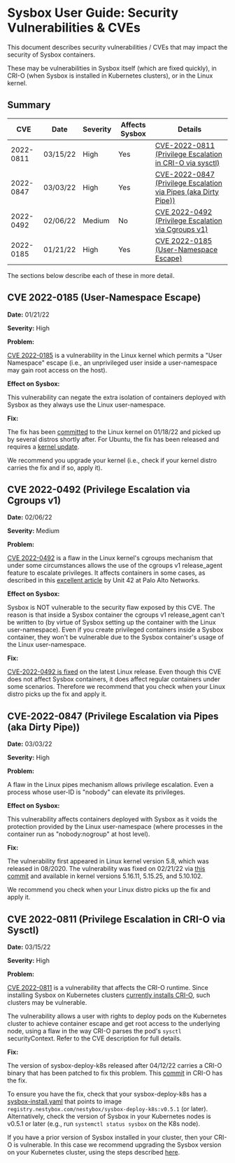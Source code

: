 # Sysbox User Guide: Security Vulnerabilities & CVEs

This document describes security vulnerabilities / CVEs that may impact the
security of Sysbox containers.

These may be vulnerabilities in Sysbox itself (which are fixed quickly), in
CRI-O (when Sysbox is installed in Kubernetes clusters), or in the Linux kernel.

## Summary

| CVE          | Date     | Severity | Affects Sysbox | Details |
| ------------ | -------- | -------- | -------------- | ------- |
| 2022-0811    | 03/15/22 | High     | Yes            | [CVE-2022-0811 (Privilege Escalation in CRI-O via sysctl)](#cve-2022-0811-privilege-escalation-in-cri-o-via-sysctl) |
| 2022-0847    | 03/03/22 | High     | Yes            | [CVE-2022-0847 (Privilege Escalation via Pipes (aka Dirty Pipe))](#cve-2022-0847-privilege-escalation-via-pipes-aka-dirty-pipe) |
| 2022-0492    | 02/06/22 | Medium   | No             | [CVE 2022-0492 (Privilege Escalation via Cgroups v1)](#cve-2022-0492-privilege-escalation-via-cgroups-v1) |
| 2022-0185    | 01/21/22 | High     | Yes            | [CVE 2022-0185 (User-Namespace Escape)](#cve-2022-0185-user-namespace-escape) |


The sections below describe each of these in more detail.

## CVE 2022-0185 (User-Namespace Escape)

**Date:** 01/21/22

**Severity:** High

**Problem:**

[CVE 2022-0185](https://ubuntu.com/security/CVE-2022-0185) is a vulnerability
in the Linux kernel which permits a "User Namespace" escape (i.e., an
unprivileged user inside a user-namespace may gain root access on the host).

**Effect on Sysbox:**

This vulnerability can negate the extra isolation of containers deployed with
Sysbox as they always use the Linux user-namespace.

**Fix:**

The fix has been [committed][cve-2022-0185-commit] to the Linux kernel on
01/18/22 and picked up by several distros shortly after. For Ubuntu, the fix has
been released and requires a [kernel update](https://ubuntu.com/security/notices/USN-5240-1).

We recommend you upgrade your kernel (i.e., check if your kernel distro carries
the fix and if so, apply it).

## CVE 2022-0492 (Privilege Escalation via Cgroups v1)

**Date:** 02/06/22

**Severity:** Medium

**Problem:**

[CVE 2022-0492](https://cve.mitre.org/cgi-bin/cvename.cgi?name=CVE-2022-0492) is
a flaw in the Linux kernel's cgroups mechanism that under some circumstances
allows the use of the cgroups v1 release_agent feature to escalate privileges.
It affects containers in some cases, as described in this [excellent article](https://unit42.paloaltonetworks.com/cve-2022-0492-cgroups/)
by Unit 42 at Palo Alto Networks.

**Effect on Sysbox:**

Sysbox is NOT vulnerable to the security flaw exposed by this CVE. The reason is
that inside a Sysbox container the cgroups v1 release_agent can't be written
to (by virtue of Sysbox setting up the container with the Linux user-namespace).
Even if you create privileged containers inside a Sysbox container, they won't
be vulnerable due to the Sysbox container's usage of the Linux user-namespace.

**Fix:**

[CVE-2022-0492 is fixed][cve-2022-0492-commit] on the latest Linux release.
Even though this CVE does not affect Sysbox containers, it does affect regular
containers under some scenarios. Therefore we recommend that you check when your
Linux distro picks up the fix and apply it.

## CVE-2022-0847 (Privilege Escalation via Pipes (aka Dirty Pipe))

**Date:** 03/03/22

**Severity:** High

**Problem:**

A flaw in the Linux pipes mechanism allows privilege escalation. Even a process
whose user-ID is "nobody" can elevate its privileges.

**Effect on Sysbox:**

This vulnerability affects containers deployed with Sysbox as it voids
the protection provided by the Linux user-namespace (where processes
in the container run as "nobody:nogroup" at host level).

**Fix:**

The vulnerability first appeared in Linux kernel version 5.8, which was released
in 08/2020. The vulnerability was fixed on 02/21/22 via [this commit][cve-2022-0847-commit]
and available in kernel versions 5.16.11, 5.15.25, and 5.10.102.

We recommend you check when your Linux distro picks up the fix and apply it.

## CVE 2022-0811 (Privilege Escalation in CRI-O via Sysctl)

**Date:** 03/15/22

**Severity:** High

**Problem:**

[CVE 2022-0811](https://www.crowdstrike.com/blog/cr8escape-new-vulnerability-discovered-in-cri-o-container-engine-cve-2022-0811/)
is a vulnerability that affects the CRI-O runtime. Since installing Sysbox on
Kubernetes clusters [currently installs CRI-O](install-k8s.md#cri-o-requirement),
such clusters may be vulnerable.

The vulnerability allows a user with rights to deploy pods on the Kubernetes
cluster to achieve container escape and get root access to the underlying node,
using a flaw in the way CRI-O parses the pod's `sysctl` securityContext. Refer
to the CVE description for full details.

**Fix:**

The version of sysbox-deploy-k8s released after 04/12/22 carries a CRI-O
binary that has been patched to fix this problem. This [commit][cve-2022-0811-commit]
in CRI-O has the fix.

To ensure you have the fix, check that your sysbox-deploy-k8s has a
[sysbox-install.yaml](../../sysbox-k8s-manifests/sysbox-install.yaml) that
points to image `registry.nestybox.com/nestybox/sysbox-deploy-k8s:v0.5.1` (or
later). Alternatively, check the version of Sysbox in your Kubernetes nodes is
v0.5.1 or later (e.g., run `systemctl status sysbox` on the K8s node).

If you have a prior version of Sysbox installed in your cluster, then your CRI-O
is vulnerable. In this case we recommend upgrading the Sysbox version on your
Kubernetes cluster, using the steps described [here](install-k8s.md#upgrading-sysbox-or-sysbox-enterprise).


[cve-2022-0185-commit]: https://git.kernel.org/pub/scm/linux/kernel/git/torvalds/linux.git/commit/?id=722d94847de29310e8aa03fcbdb41fc92c521756
[cve-2022-0492-commit]: https://git.kernel.org/pub/scm/linux/kernel/git/torvalds/linux.git/commit/?id=24f6008564183aa120d07c03d9289519c2fe02af
[cve-2022-0847-commit]: https://git.kernel.org/pub/scm/linux/kernel/git/torvalds/linux.git/commit/?id=9d2231c5d74e13b2a0546fee6737ee4446017903
[cve-2022-0811-commit]: https://github.com/cri-o/cri-o/commit/05c443b06356c2dbf9d30060f362279c6b8ac1a1
[slack]: https://nestybox-support.slack.com/join/shared_invite/enQtOTA0NDQwMTkzMjg2LTAxNGJjYTU2ZmJkYTZjNDMwNmM4Y2YxNzZiZGJlZDM4OTc1NGUzZDFiNTM4NzM1ZTA2NDE3NzQ1ODg1YzhmNDQ#/
